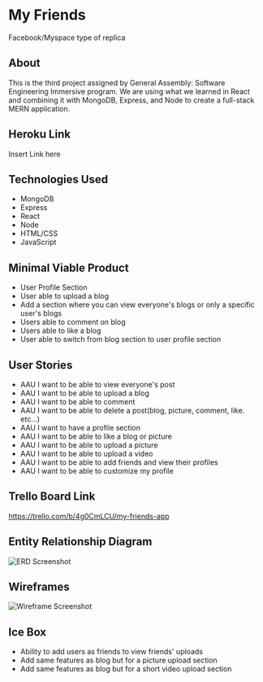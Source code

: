 # My Friends

Facebook/Myspace type of replica

## About

This is the third project assigned by General Assembly: Software Engineering Immersive program. We are using what we learned in React and combining it with MongoDB, Express, and Node to create a full-stack MERN application.

## Heroku Link

Insert Link here

##  Technologies Used

* MongoDB
* Express
* React
* Node
* HTML/CSS
* JavaScript

## Minimal Viable Product

* User Profile Section
* User able to upload a blog
* Add a section where you can view everyone's blogs or only a specific user's blogs
* Users able to comment on blog
* Users able to like a blog
* User able to switch from blog section to user profile section

## User Stories

* AAU I want to be able to view everyone's post
* AAU I want to be able to upload a blog
* AAU I want to be able to comment
* AAU I want to be able to delete a post(blog, picture, comment, like. etc...)
* AAU I want to have a profile section
* AAU I want to be able to like a blog or picture
* AAU I want to be able to upload a picture
* AAU I want to be able to upload a video
* AAU I want to be able to add friends and view their profiles
* AAU I want to be able to customize my profile

## Trello Board Link

https://trello.com/b/4g0CmLCU/my-friends-app

## Entity Relationship Diagram

![ERD Screenshot](https://i.imgur.com/fYx9hTL.png)

## Wireframes

![Wireframe Screenshot](https://i.imgur.com/vO7oqaJ.png)

## Ice Box

* Ability to add users as friends to view friends' uploads
* Add same features as blog but for a picture upload section
* Add same features as blog but for a short video upload section